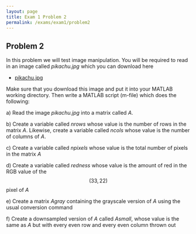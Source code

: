 ```yaml
---
layout: page
title: Exam 1 Problem 2
permalink: /exams/exam1/problem2
---
```


## Problem 2

In this problem we will test image manipulation.  You will be required to read in an image called *pikachu.jpg* which you can download here

* [pikachu.jpg](pikachu.jpg)

Make sure that you download this image and put it into your MATLAB working directory.  Then write a MATLAB script (m-file) which does the following:

a) Read the image *pikachu.jpg* into a matrix called *A*.

b) Create a variable called *nrows* whose value is the number of rows in the matrix *A*.  Likewise, create a variable called *ncols* whose value is the number of columns of *A*.

c) Create a variable called *npixels* whose value is the total number of pixels in the matrix *A*

d) Create a variable called *redness* whose value is the amount of red in the RGB value of the $$(33,22)$$ pixel of *A*

e) Create a matrix *Agray* containing the grayscale version of *A* using the usual conversion command

f) Create a downsampled version of *A* called *Asmall*, whose value is the same as *A* but with every even row and every even column thrown out


